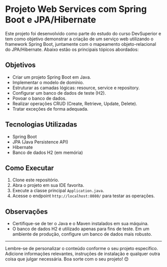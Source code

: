
# Projeto Web Services com Spring Boot e JPA/Hibernate

Este projeto foi desenvolvido como parte do estudo do curso DevSuperior e tem como objetivo demonstrar a criação de um serviço web utilizando o framework Spring Boot, juntamente com o mapeamento objeto-relacional do JPA/Hibernate. Abaixo estão os principais tópicos abordados:

## Objetivos

- Criar um projeto Spring Boot em Java.
- Implementar o modelo de domínio.
- Estruturar as camadas lógicas: resource, service e repository.
- Configurar um banco de dados de teste (H2).
- Povoar o banco de dados.
- Realizar operações CRUD (Create, Retrieve, Update, Delete).
- Tratar exceções de forma adequada.

## Tecnologias Utilizadas

- Spring Boot
- JPA (Java Persistence API)
- Hibernate
- Banco de dados H2 (em memória)


## Como Executar

1. Clone este repositório.
2. Abra o projeto em sua IDE favorita.
3. Execute a classe principal `Application.java`.
4. Acesse o endpoint `http://localhost:8080/` para testar as operações.

## Observações

- Certifique-se de ter o Java e o Maven instalados em sua máquina.
- O banco de dados H2 é utilizado apenas para fins de teste. Em um ambiente de produção, configure um banco de dados mais robusto.

---

Lembre-se de personalizar o conteúdo conforme o seu projeto específico. Adicione informações relevantes, instruções de instalação e qualquer outra coisa que julgar necessária. Boa sorte com o seu projeto! 😊
